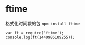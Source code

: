 # ftime
格式化时间戳的包
``npm install ftime``

```
var ft = require('ftime');
console.log(ft(1440986109255));
```